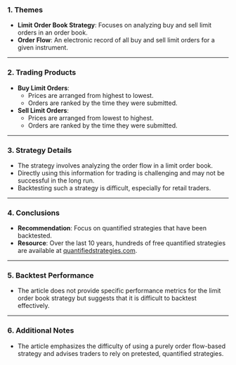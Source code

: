 ### 1. Themes
- **Limit Order Book Strategy**: Focuses on analyzing buy and sell limit orders in an order book.
- **Order Flow**: An electronic record of all buy and sell limit orders for a given instrument.

---

### 2. Trading Products
- **Buy Limit Orders**: 
  - Prices are arranged from highest to lowest.
  - Orders are ranked by the time they were submitted.
- **Sell Limit Orders**:
  - Prices are arranged from lowest to highest.
  - Orders are ranked by the time they were submitted.

---

### 3. Strategy Details
- The strategy involves analyzing the order flow in a limit order book.
- Directly using this information for trading is challenging and may not be successful in the long run.
- Backtesting such a strategy is difficult, especially for retail traders.

---

### 4. Conclusions
- **Recommendation**: Focus on quantified strategies that have been backtested.
- **Resource**: Over the last 10 years, hundreds of free quantified strategies are available at [quantifiedstrategies.com](https://quantifiedstrategies.com).

---

### 5. Backtest Performance
- The article does not provide specific performance metrics for the limit order book strategy but suggests that it is difficult to backtest effectively.

---

### 6. Additional Notes
- The article emphasizes the difficulty of using a purely order flow-based strategy and advises traders to rely on pretested, quantified strategies.
